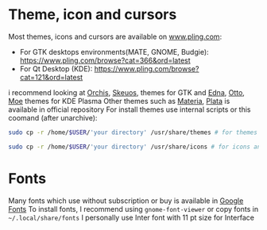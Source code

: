 # Theme, icon and cursors

Most themes, icons and cursors are available on www.pling.com:

* For GTK desktops environments(MATE, GNOME, Budgie): https://www.pling.com/browse?cat=366&ord=latest
* For Qt Desktop (KDE): https://www.pling.com/browse?cat=121&ord=latest

i recommend looking at [Orchis](https://www.pling.com/p/1357889), [Skeuos](https://www.pling.com/p/1441725/), themes for GTK and [Edna](https://www.pling.com/p/1367060), [Otto](https://www.pling.com/p/1360125), [Moe](https://www.pling.com/p/1338879) themes for KDE Plasma
Other themes such as [Materia](https://github.com/nana-4/materia-theme), [Plata](https://gitlab.com/tista500/plata-theme) is available in official repository 
For install themes use internal scripts or this coomand (after unarchive):

```bash
sudo cp -r /home/$USER/'your directory' /usr/share/themes # for themes 
```
```bash
sudo cp -r /home/$USER/'your directory' /usr/share/icons # for icons and cursors
```

# Fonts

Many fonts which use without subscription or buy is available in [Google Fonts](https://fonts.google.com)
To install fonts, I recommend using `gnome-font-viewer` or copy fonts in `~/.local/share/fonts`
I personally use Inter font with 11 pt size for Interface
